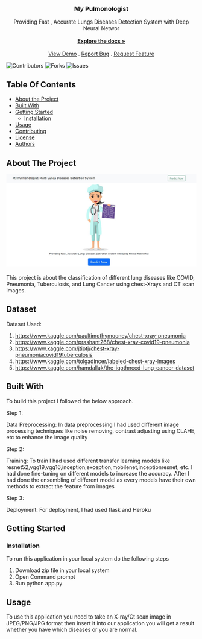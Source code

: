 <br/>
<p align="center">
  <a href="https://github.com/PatelNupur/MyPulmonologist">
    
  </a>

  <h3 align="center">My Pulmonologist</h3>

  <p align="center">
    Providing Fast , Accurate Lungs Diseases Detection System with Deep Neural Networ
    <br/>
    <br/>
    <a href="https://github.com/PatelNupur/MyPulmonologist"><strong>Explore the docs »</strong></a>
    <br/>
    <br/>
    <a href="http://mypulmonologist.herokuapp.com">View Demo</a>
    .
    <a href="https://github.com/PatelNupur/MyPulmonologist">Report Bug</a>
    .
    <a href="https://github.com/PatelNupur/MyPulmonologist">Request Feature</a>
  </p>
</p>

![Contributors](https://img.shields.io/github/contributors/ghadiyaaysh17601/MyPulmonologist?color=dark-green) ![Forks](https://img.shields.io/github/forks/ghadiyaaysh17601/MyPulmonologist?style=social) ![Issues](https://img.shields.io/github/issues/ghadiyaaysh17601/MyPulmonologist) 

## Table Of Contents

* [About the Project](#about-the-project)
* [Built With](#built-with)
* [Getting Started](#getting-started)
  * [Installation](#installation)
* [Usage](#usage)
* [Contributing](#contributing)
* [License](#license)
* [Authors](#authors)

## About The Project

![Screen Shot](logo.jpg)

This project is about the classification of different lung diseases like COVID, Pneumonia, Tuberculosis, and Lung Cancer using chest-Xrays and CT scan images.

## Dataset
Dataset Used:
1. https://www.kaggle.com/paultimothymooney/chest-xray-pneumonia
2. https://www.kaggle.com/prashant268/chest-xray-covid19-pneumonia
3. https://www.kaggle.com/jtiptj/chest-xray-pneumoniacovid19tuberculosis
4. https://www.kaggle.com/tolgadincer/labeled-chest-xray-images
5. https://www.kaggle.com/hamdallak/the-iqothnccd-lung-cancer-dataset

## Built With

To build this project I followed the below approach.

Step 1:

Data Preprocessing: In data preprocessing I had used different image processing techniques like noise removing, contrast adjusting using CLAHE, etc to enhance the image quality

Step 2:

Training: To train I had used different transfer learning models like resnet52,vgg19,vgg16,inception,exception,mobilenet,inceptionresnet, etc. I had done fine-tuning on different models to increase the accuracy. After I had done the ensembling of different model as every models have their own methods to extract the feature from images

Step 3:

Deployment: For deployment, I had used flask and Heroku

## Getting Started


### Installation

To run this application in your local system do the following steps
1. Download zip file in your local system
2. Open Command prompt
3. Run python app.py

## Usage

To use this application you need to take an X-ray/Ct scan image in JPEG/PNG/JPG format then insert it into our application you will get a result whether you have which diseases or you are normal.




